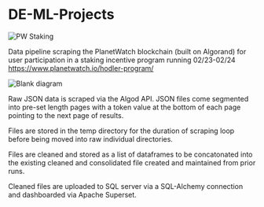 # DE-ML-Projects
![PW Staking](https://github.com/Hbowe/DE-ML-Projects/assets/122368075/3563cee1-ec01-48c5-81ec-9f24c14dfce2)

Data pipeline scraping the PlanetWatch blockchain (built on Algorand) for user participation in a staking incentive program running 02/23-02/24 https://www.planetwatch.io/hodler-program/

![Blank diagram](https://github.com/Hbowe/DE-ML-Projects/assets/122368075/2a35c5e8-4339-4270-afab-fdf1742a446a)

Raw JSON data is scraped via the Algod API. JSON files come segmented into pre-set length pages with a token value at the bottom of each page pointing to the next page of results. 

Files are stored in the temp directory for the duration of scraping loop before being moved into raw individual directories. 

Files are cleaned and stored as a list of dataframes to be concatonated into the existing cleaned and consolidated file created and maintained from prior runs. 

Cleaned files are uploaded to SQL server via a SQL-Alchemy connection and dashboarded via Apache Superset.

